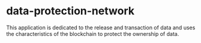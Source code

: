 # data-protection-network

This application is dedicated to the release and transaction of data and uses the characteristics of the blockchain to protect the ownership of data.
